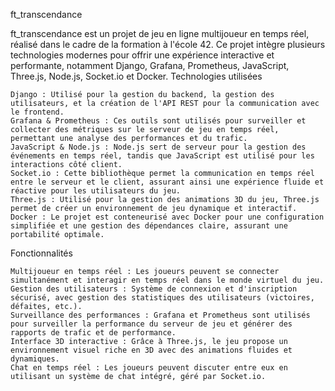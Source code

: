 ft_transcendance

ft_transcendance est un projet de jeu en ligne multijoueur en temps réel, réalisé dans le cadre de la formation à l'école 42. Ce projet intègre plusieurs technologies modernes pour offrir une expérience interactive et performante, notamment Django, Grafana, Prometheus, JavaScript, Three.js, Node.js, Socket.io et Docker.
Technologies utilisées

    Django : Utilisé pour la gestion du backend, la gestion des utilisateurs, et la création de l'API REST pour la communication avec le frontend.
    Grafana & Prometheus : Ces outils sont utilisés pour surveiller et collecter des métriques sur le serveur de jeu en temps réel, permettant une analyse des performances et du trafic.
    JavaScript & Node.js : Node.js sert de serveur pour la gestion des événements en temps réel, tandis que JavaScript est utilisé pour les interactions côté client.
    Socket.io : Cette bibliothèque permet la communication en temps réel entre le serveur et le client, assurant ainsi une expérience fluide et réactive pour les utilisateurs du jeu.
    Three.js : Utilisé pour la gestion des animations 3D du jeu, Three.js permet de créer un environnement de jeu dynamique et interactif.
    Docker : Le projet est conteneurisé avec Docker pour une configuration simplifiée et une gestion des dépendances claire, assurant une portabilité optimale.

Fonctionnalités

    Multijoueur en temps réel : Les joueurs peuvent se connecter simultanément et interagir en temps réel dans le monde virtuel du jeu.
    Gestion des utilisateurs : Système de connexion et d'inscription sécurisé, avec gestion des statistiques des utilisateurs (victoires, défaites, etc.).
    Surveillance des performances : Grafana et Prometheus sont utilisés pour surveiller la performance du serveur de jeu et générer des rapports de trafic et de performance.
    Interface 3D interactive : Grâce à Three.js, le jeu propose un environnement visuel riche en 3D avec des animations fluides et dynamiques.
    Chat en temps réel : Les joueurs peuvent discuter entre eux en utilisant un système de chat intégré, géré par Socket.io.
